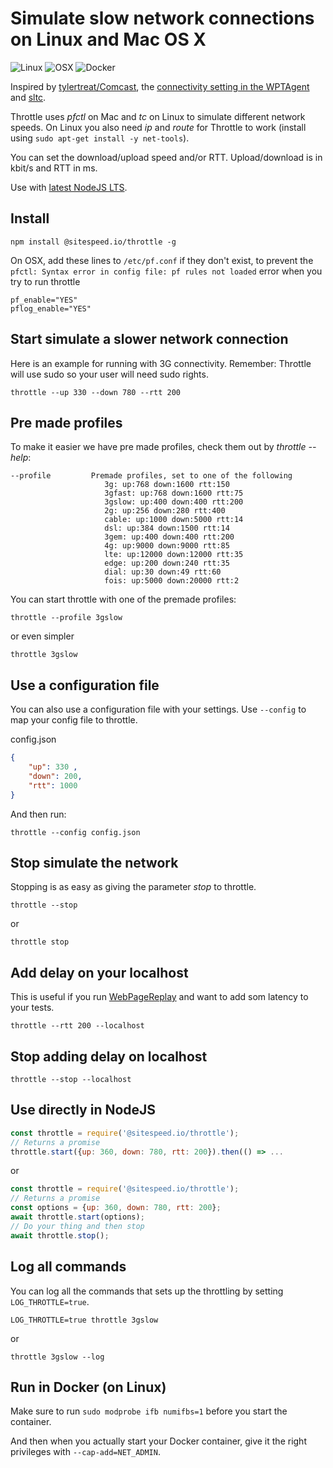 # Simulate slow network connections on Linux and Mac OS X

![Linux](https://github.com/sitespeedio/throttle/workflows/Linux/badge.svg)
![OSX](https://github.com/sitespeedio/throttle/workflows/OSX/badge.svg)
![Docker](https://github.com/sitespeedio/throttle/workflows/Run%20Docker/badge.svg)

Inspired by [tylertreat/Comcast](https://github.com/tylertreat/Comcast), the [connectivity setting in the WPTAgent](https://github.com/WPO-Foundation/wptagent/blob/master/internal/traffic_shaping.py) and [sltc](https://github.com/sitespeedio/sltc).

Throttle uses *pfctl* on Mac and *tc* on Linux to simulate different network speeds. On Linux you also need *ip* and *route* for Throttle to work (install using `sudo apt-get install -y net-tools`).

You can set the download/upload speed and/or RTT. Upload/download is in kbit/s and RTT in ms.

Use with [latest NodeJS LTS](https://nodejs.org/en/).

## Install

```
npm install @sitespeed.io/throttle -g
```

On OSX, add these lines to ```/etc/pf.conf``` if they don't exist, to prevent the ```pfctl: Syntax error in config file: pf rules not loaded``` error when you try to run throttle

```
pf_enable="YES"
pflog_enable="YES"
```

## Start simulate a slower network connection

Here is an example for running with 3G connectivity. Remember: Throttle will use sudo so your user will need sudo rights.

```
throttle --up 330 --down 780 --rtt 200
```

## Pre made profiles
To make it easier we have pre made profiles, check them out by *throttle --help*:

```
--profile         Premade profiles, set to one of the following
                     3g: up:768 down:1600 rtt:150
                     3gfast: up:768 down:1600 rtt:75
                     3gslow: up:400 down:400 rtt:200
                     2g: up:256 down:280 rtt:400
                     cable: up:1000 down:5000 rtt:14
                     dsl: up:384 down:1500 rtt:14
                     3gem: up:400 down:400 rtt:200
                     4g: up:9000 down:9000 rtt:85
                     lte: up:12000 down:12000 rtt:35
                     edge: up:200 down:240 rtt:35
                     dial: up:30 down:49 rtt:60
                     fois: up:5000 down:20000 rtt:2
```

You can start throttle with one of the premade profiles:

```
throttle --profile 3gslow
```

or even simpler
```
throttle 3gslow
```

## Use a configuration file
You can also use a configuration file with your settings. Use `--config` to map your config file to throttle.

config.json
```json
{
    "up": 330 ,
    "down": 200,
    "rtt": 1000
}
```

And then run:
```
throttle --config config.json
```

## Stop simulate the network
Stopping is as easy as giving the parameter *stop* to throttle.

```
throttle --stop
```

or

```
throttle stop
```

## Add delay on your localhost 
This is useful if you run [WebPageReplay](https://github.com/catapult-project/catapult/blob/master/web_page_replay_go/README.md) and want to add som latency to your tests.

```
throttle --rtt 200 --localhost
```

## Stop adding delay on localhost

```
throttle --stop --localhost
```

## Use directly in NodeJS

```javascript
const throttle = require('@sitespeed.io/throttle');
// Returns a promise
throttle.start({up: 360, down: 780, rtt: 200}).then(() => ...
```

or 

```javascript
const throttle = require('@sitespeed.io/throttle');
// Returns a promise
const options = {up: 360, down: 780, rtt: 200};
await throttle.start(options);
// Do your thing and then stop
await throttle.stop();

```

## Log all commands
You can log all the commands that sets up the throttling by setting `LOG_THROTTLE=true`.

```
LOG_THROTTLE=true throttle 3gslow
```

or 

```
throttle 3gslow --log
```

## Run in Docker (on Linux)

Make sure to run ```sudo modprobe ifb numifbs=1``` before you start the container.

And then when you actually start your Docker container, give it the right privileges with ```--cap-add=NET_ADMIN```.